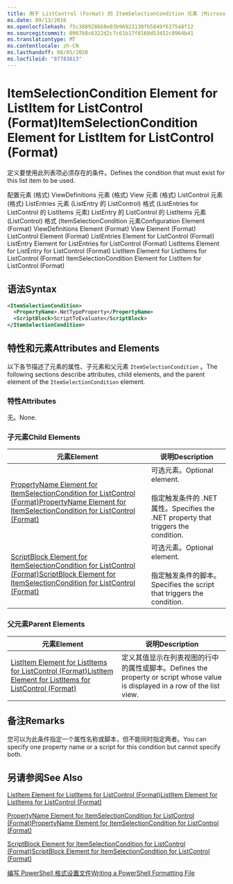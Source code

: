 ```yaml
---
title: 用于 ListControl (Format) 的 ItemSelectionCondition 元素 |Microsoft Docs
ms.date: 09/13/2016
ms.openlocfilehash: f5c388928668e03b96923130fb5849f637548f12
ms.sourcegitcommit: 0907b8c6322d2c7c61b17f8168d53452c8964b41
ms.translationtype: MT
ms.contentlocale: zh-CN
ms.lasthandoff: 08/05/2020
ms.locfileid: "87783613"
---
```

# <a name="itemselectioncondition-element-for-listitem-for-listcontrol-format"></a><span data-ttu-id="d15b0-102">ItemSelectionCondition Element for ListItem for ListControl (Format)</span><span class="sxs-lookup"><span data-stu-id="d15b0-102">ItemSelectionCondition Element for ListItem for ListControl (Format)</span></span>

<span data-ttu-id="d15b0-103">定义要使用此列表项必须存在的条件。</span><span class="sxs-lookup"><span data-stu-id="d15b0-103">Defines the condition that must exist for this list item to be used.</span></span>

<span data-ttu-id="d15b0-104">配置元素 (格式) ViewDefinitions 元素 (格式) View 元素 (格式) ListControl 元素 (格式) ListEntries 元素 (ListEntry 的 ListControl) 格式 (ListEntries for ListControl 的 ListItems 元素) ListEntry 的 ListControl 的 ListItems 元素 (ListControl) 格式 (ItemSelectionCondition 元素</span><span class="sxs-lookup"><span data-stu-id="d15b0-104">Configuration Element (Format) ViewDefinitions Element (Format) View Element (Format) ListControl Element (Format) ListEntries Element for ListControl (Format) ListEntry Element for ListEntries for ListControl (Format) ListItems Element for ListEntry for ListControl (Format) ListItem Element for ListItems for ListControl (Format) ItemSelectionCondition Element for ListItem for ListControl (Format)</span></span>

## <a name="syntax"></a><span data-ttu-id="d15b0-105">语法</span><span class="sxs-lookup"><span data-stu-id="d15b0-105">Syntax</span></span>

```xml
<ItemSelectionCondition>
  <PropertyName>.NetTypeProperty</PropertyName>
  <ScriptBlock>ScriptToEvaluate</ScriptBlock>
</ItemSelectionCondition>
```

## <a name="attributes-and-elements"></a><span data-ttu-id="d15b0-106">特性和元素</span><span class="sxs-lookup"><span data-stu-id="d15b0-106">Attributes and Elements</span></span>

<span data-ttu-id="d15b0-107">以下各节描述了元素的属性、子元素和父元素 `ItemSelectionCondition` 。</span><span class="sxs-lookup"><span data-stu-id="d15b0-107">The following sections describe attributes, child elements, and the parent element of the `ItemSelectionCondition` element.</span></span>

### <a name="attributes"></a><span data-ttu-id="d15b0-108">特性</span><span class="sxs-lookup"><span data-stu-id="d15b0-108">Attributes</span></span>

<span data-ttu-id="d15b0-109">无。</span><span class="sxs-lookup"><span data-stu-id="d15b0-109">None.</span></span>

### <a name="child-elements"></a><span data-ttu-id="d15b0-110">子元素</span><span class="sxs-lookup"><span data-stu-id="d15b0-110">Child Elements</span></span>

|<span data-ttu-id="d15b0-111">元素</span><span class="sxs-lookup"><span data-stu-id="d15b0-111">Element</span></span>|<span data-ttu-id="d15b0-112">说明</span><span class="sxs-lookup"><span data-stu-id="d15b0-112">Description</span></span>|
|-------------|-----------------|
|[<span data-ttu-id="d15b0-113">PropertyName Element for ItemSelectionCondition for ListControl (Format)</span><span class="sxs-lookup"><span data-stu-id="d15b0-113">PropertyName Element for ItemSelectionCondition for ListControl (Format)</span></span>](./propertyname-element-for-itemselectioncondition-for-listcontrol-format.md)|<span data-ttu-id="d15b0-114">可选元素。</span><span class="sxs-lookup"><span data-stu-id="d15b0-114">Optional element.</span></span><br /><br /> <span data-ttu-id="d15b0-115">指定触发条件的 .NET 属性。</span><span class="sxs-lookup"><span data-stu-id="d15b0-115">Specifies the .NET property that triggers the condition.</span></span>|
|[<span data-ttu-id="d15b0-116">ScriptBlock Element for ItemSelectionCondition for ListControl (Format)</span><span class="sxs-lookup"><span data-stu-id="d15b0-116">ScriptBlock Element for ItemSelectionCondition for ListControl (Format)</span></span>](./scriptblock-element-for-itemselectioncondition-for-listcontrol-format.md)|<span data-ttu-id="d15b0-117">可选元素。</span><span class="sxs-lookup"><span data-stu-id="d15b0-117">Optional element.</span></span><br /><br /> <span data-ttu-id="d15b0-118">指定触发条件的脚本。</span><span class="sxs-lookup"><span data-stu-id="d15b0-118">Specifies the script that triggers the condition.</span></span>|

### <a name="parent-elements"></a><span data-ttu-id="d15b0-119">父元素</span><span class="sxs-lookup"><span data-stu-id="d15b0-119">Parent Elements</span></span>

|<span data-ttu-id="d15b0-120">元素</span><span class="sxs-lookup"><span data-stu-id="d15b0-120">Element</span></span>|<span data-ttu-id="d15b0-121">说明</span><span class="sxs-lookup"><span data-stu-id="d15b0-121">Description</span></span>|
|-------------|-----------------|
|[<span data-ttu-id="d15b0-122">ListItem Element for ListItems for ListControl (Format)</span><span class="sxs-lookup"><span data-stu-id="d15b0-122">ListItem Element for ListItems for ListControl (Format)</span></span>](./listitem-element-for-listitems-for-listcontrol-format.md)|<span data-ttu-id="d15b0-123">定义其值显示在列表视图的行中的属性或脚本。</span><span class="sxs-lookup"><span data-stu-id="d15b0-123">Defines the property or script whose value is displayed in a row of the list view.</span></span>|

## <a name="remarks"></a><span data-ttu-id="d15b0-124">备注</span><span class="sxs-lookup"><span data-stu-id="d15b0-124">Remarks</span></span>

<span data-ttu-id="d15b0-125">您可以为此条件指定一个属性名称或脚本，但不能同时指定两者。</span><span class="sxs-lookup"><span data-stu-id="d15b0-125">You can specify one property name or a script for this condition but cannot specify both.</span></span>

## <a name="see-also"></a><span data-ttu-id="d15b0-126">另请参阅</span><span class="sxs-lookup"><span data-stu-id="d15b0-126">See Also</span></span>

[<span data-ttu-id="d15b0-127">ListItem Element for ListItems for ListControl (Format)</span><span class="sxs-lookup"><span data-stu-id="d15b0-127">ListItem Element for ListItems for ListControl (Format)</span></span>](./listitem-element-for-listitems-for-listcontrol-format.md)

[<span data-ttu-id="d15b0-128">PropertyName Element for ItemSelectionCondition for ListControl (Format)</span><span class="sxs-lookup"><span data-stu-id="d15b0-128">PropertyName Element for ItemSelectionCondition for ListControl (Format)</span></span>](./propertyname-element-for-itemselectioncondition-for-listcontrol-format.md)

[<span data-ttu-id="d15b0-129">ScriptBlock Element for ItemSelectionCondition for ListControl (Format)</span><span class="sxs-lookup"><span data-stu-id="d15b0-129">ScriptBlock Element for ItemSelectionCondition for ListControl (Format)</span></span>](./scriptblock-element-for-itemselectioncondition-for-listcontrol-format.md)

[<span data-ttu-id="d15b0-130">编写 PowerShell 格式设置文件</span><span class="sxs-lookup"><span data-stu-id="d15b0-130">Writing a PowerShell Formatting File</span></span>](./writing-a-powershell-formatting-file.md)
